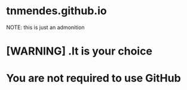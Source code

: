 # tnmendes.github.io


NOTE: this is just an admonition

[WARNING]
.It is your choice
====
You are not required to use GitHub
====
